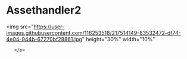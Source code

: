 # Assethandler2


<p>
  
  <img src="https://user-images.githubusercontent.com/116253518/217514149-83532472-df74-4e04-944b-67270bf28861.jpg" height="30%" width="10%"
       
       </p>
